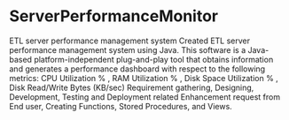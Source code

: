 # ServerPerformanceMonitor
ETL server performance management system 
Created ETL server performance management system using Java. This software is a Java-based platform-independent plug-and-play tool that obtains information and generates a performance dashboard with respect to the following metrics: CPU Utilization % , RAM Utilization % , Disk Space Utilization % , Disk Read/Write Bytes (KB/sec)
Requirement gathering, Designing, Development, Testing and Deployment related
Enhancement request from End user, Creating Functions, Stored Procedures, and Views.
